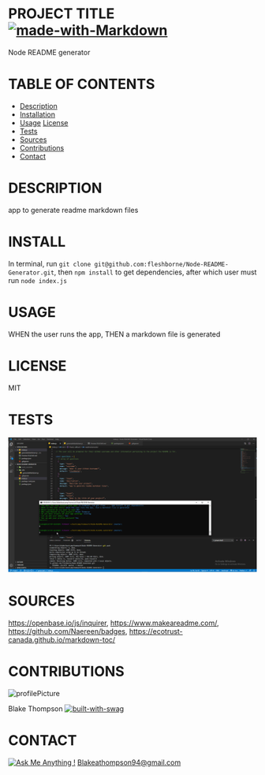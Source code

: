 
# PROJECT TITLE  [![made-with-Markdown](https://img.shields.io/badge/Made%20with-Markdown-1f425f.svg)](http://commonmark.org)

Node README generator
# TABLE OF CONTENTS
* [Description](#description)
* [Installation](#install)
* [Usage](#usage) [License](#license)
* [Tests](#tests)
* [Sources](#sources)
* [Contributions](#contributions)
* [Contact](#contact)
# DESCRIPTION 
app to generate readme markdown files

# INSTALL  
In terminal, run `git clone git@github.com:fleshborne/Node-README-Generator.git`, then `npm install` to get dependencies, after which user must run `node index.js`

# USAGE    
WHEN the user runs the app, THEN a markdown file is generated

# LICENSE 
MIT

# TESTS
![testing gif](https://github.com/fleshborne/Node-README-Generator/raw/master/Assets/images/2020-06-01_13-24-36.gif)

# SOURCES 
https://openbase.io/js/inquirer, https://www.makeareadme.com/, https://github.com/Naereen/badges, https://ecotrust-canada.github.io/markdown-toc/

# CONTRIBUTIONS 

![profilePicture](https://avatars0.githubusercontent.com/u/62081154?v=4.png)

Blake Thompson [![built-with-swag](https://ForTheBadge.com/images/badges/built-with-swag.svg)](https://GitHub.com/Naereen/)

# CONTACT 

[![Ask Me Anything !](https://img.shields.io/badge/Ask%20me-anything-1abc9c.svg)](https://GitHub.com/fleshborne)
Blakeathompson94@gmail.com

